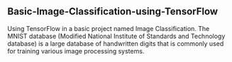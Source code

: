 ## Basic-Image-Classification-using-TensorFlow
Using TensorFlow in a basic project named Image Classification. The MNIST database (Modified National Institute of Standards and Technology database) is a large database of handwritten digits that is commonly used for training various image processing systems.
